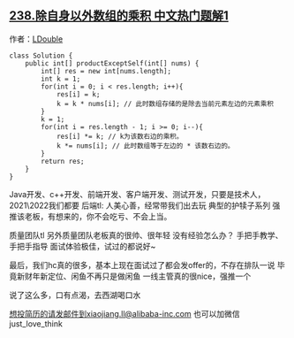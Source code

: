 ## [238.除自身以外数组的乘积 中文热门题解1](https://leetcode.cn/problems/product-of-array-except-self/solutions/100000/cheng-ji-dang-qian-shu-zuo-bian-de-cheng-ji-dang-q)

作者：[LDouble](https://leetcode.cn/u/LDouble)
```
class Solution {
    public int[] productExceptSelf(int[] nums) {
        int[] res = new int[nums.length];
        int k = 1;
        for(int i = 0; i < res.length; i++){
            res[i] = k;
            k = k * nums[i]; // 此时数组存储的是除去当前元素左边的元素乘积
        }
        k = 1;
        for(int i = res.length - 1; i >= 0; i--){
            res[i] *= k; // k为该数右边的乘积。
            k *= nums[i]; // 此时数组等于左边的 * 该数右边的。
        }
        return res;
    }
}
```


Java开发、c++开发、前端开发、客户端开发、测试开发，只要是技术人，2021\2022我们都要
后端tl:
人美心善，经常带我们出去玩
典型的护犊子系列
强推该老板，有想来的，你不会吃亏、不会上当。

质量团队tl
另外质量团队老板真的很帅、很年轻
没有经验怎么办？
手把手教学、手把手指导
面试体验极佳，试过的都说好~

最后，我们hc真的很多，基本上现在面试过了都会发offer的，不存在排队一说
毕竟新财年新定位、闲鱼不再只是做闲鱼
一线主管真的很nice，强推一个

说了这么多，口有点渴，去西湖喝口水

想投简历的请发邮件到xiaojiang.ll@alibaba-inc.com
也可以加微信just_love_think